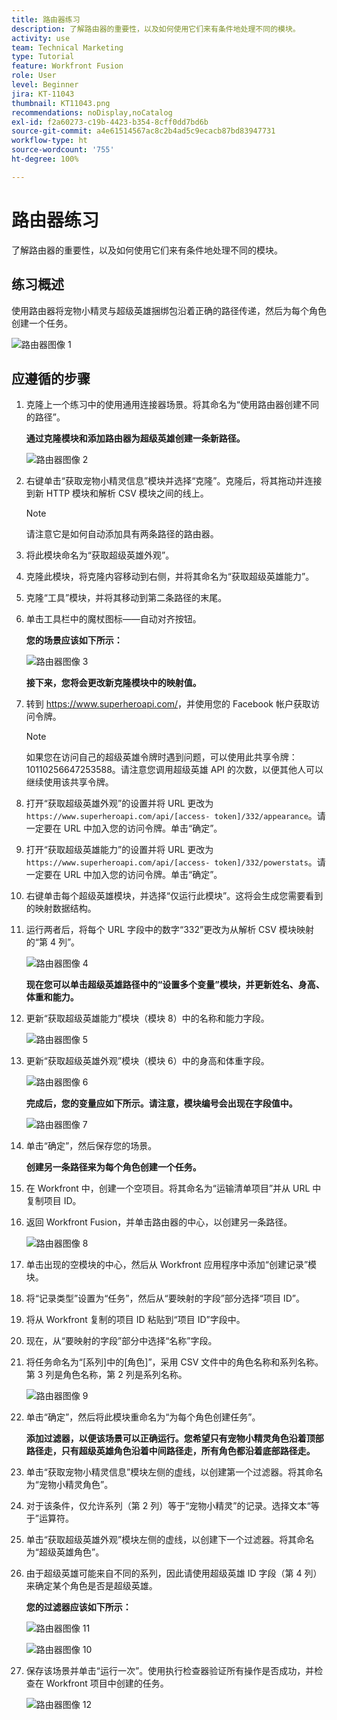 ```yaml
---
title: 路由器练习
description: 了解路由器的重要性，以及如何使用它们来有条件地处理不同的模块。
activity: use
team: Technical Marketing
type: Tutorial
feature: Workfront Fusion
role: User
level: Beginner
jira: KT-11043
thumbnail: KT11043.png
recommendations: noDisplay,noCatalog
exl-id: f2a60273-c19b-4423-b354-8cff0dd7bd6b
source-git-commit: a4e61514567ac8c2b4ad5c9ecacb87bd83947731
workflow-type: ht
source-wordcount: '755'
ht-degree: 100%

---
```


# 路由器练习

了解路由器的重要性，以及如何使用它们来有条件地处理不同的模块。

## 练习概述

使用路由器将宠物小精灵与超级英雄捆绑包沿着正确的路径传递，然后为每个角色创建一个任务。

![路由器图像 1](../12-exercises/assets/routers-walkthrough-1.png)

## 应遵循的步骤

1. 克隆上一个练习中的使用通用连接器场景。将其命名为“使用路由器创建不同的路径”。

   **通过克隆模块和添加路由器为超级英雄创建一条新路径。**

   ![路由器图像 2](../12-exercises/assets/routers-walkthrough-2.png)

1. 右键单击“获取宠物小精灵信息”模块并选择“克隆”。克隆后，将其拖动并连接到新 HTTP 模块和解析 CSV 模块之间的线上。

   >[!NOTE]
   >
   > 请注意它是如何自动添加具有两条路径的路由器。

1. 将此模块命名为“获取超级英雄外观”。
1. 克隆此模块，将克隆内容移动到右侧，并将其命名为“获取超级英雄能力”。
1. 克隆“工具”模块，并将其移动到第二条路径的末尾。
1. 单击工具栏中的魔杖图标——自动对齐按钮。

   **您的场景应该如下所示：**

   ![路由器图像 3](../12-exercises/assets/routers-walkthrough-3.png)

   **接下来，您将会更改新克隆模块中的映射值。**

1. 转到 <https://www.superheroapi.com/>，并使用您的 Facebook 帐户获取访问令牌。

   >[!NOTE]
   >
   >如果您在访问自己的超级英雄令牌时遇到问题，可以使用此共享令牌：10110256647253588。请注意您调用超级英雄 API 的次数，以便其他人可以继续使用该共享令牌。

1. 打开“获取超级英雄外观”的设置并将 URL 更改为 `https://www.superheroapi.com/api/[access- token]/332/appearance`。请一定要在 URL 中加入您的访问令牌。单击“确定”。
1. 打开“获取超级英雄能力”的设置并将 URL 更改为 `https://www.superheroapi.com/api/[access- token]/332/powerstats`。请一定要在 URL 中加入您的访问令牌。单击“确定”。
1. 右键单击每个超级英雄模块，并选择“仅运行此模块”。这将会生成您需要看到的映射数据结构。
1. 运行两者后，将每个 URL 字段中的数字“332”更改为从解析 CSV 模块映射的“第 4 列”。

   ![路由器图像 4](../12-exercises/assets/routers-walkthrough-4.png)

   **现在您可以单击超级英雄路径中的“设置多个变量”模块，并更新姓名、身高、体重和能力。**

1. 更新“获取超级英雄能力”模块（模块 8）中的名称和能力字段。

   ![路由器图像 5](../12-exercises/assets/routers-walkthrough-5.png)

1. 更新“获取超级英雄外观”模块（模块 6）中的身高和体重字段。

   ![路由器图像 6](../12-exercises/assets/routers-walkthrough-6.png)

   **完成后，您的变量应如下所示。请注意，模块编号会出现在字段值中。**

   ![路由器图像 7](../12-exercises/assets/routers-walkthrough-7.png)

1. 单击“确定”，然后保存您的场景。

   **创建另一条路径来为每个角色创建一个任务。**

1. 在 Workfront 中，创建一个空项目。将其命名为“运输清单项目”并从 URL 中复制项目 ID。
1. 返回 Workfront Fusion，并单击路由器的中心，以创建另一条路径。

   ![路由器图像 8](../12-exercises/assets/routers-walkthrough-8.png)

1. 单击出现的空模块的中心，然后从 Workfront 应用程序中添加“创建记录”模块。
1. 将“记录类型”设置为“任务”，然后从“要映射的字段”部分选择“项目 ID”。
1. 将从 Workfront 复制的项目 ID 粘贴到“项目 ID”字段中。
1. 现在，从“要映射的字段”部分中选择“名称”字段。
1. 将任务命名为“[系列]中的[角色]”，采用 CSV 文件中的角色名称和系列名称。第 3 列是角色名称，第 2 列是系列名称。

   ![路由器图像 9](../12-exercises/assets/routers-walkthrough-9.png)

1. 单击“确定”，然后将此模块重命名为“为每个角色创建任务”。

   **添加过滤器，以便该场景可以正确运行。您希望只有宠物小精灵角色沿着顶部路径走，只有超级英雄角色沿着中间路径走，所有角色都沿着底部路径走。**

1. 单击“获取宠物小精灵信息”模块左侧的虚线，以创建第一个过滤器。将其命名为“宠物小精灵角色”。
1. 对于该条件，仅允许系列（第 2 列）等于“宠物小精灵”的记录。选择文本“等于”运算符。
1. 单击“获取超级英雄外观”模块左侧的虚线，以创建下一个过滤器。将其命名为“超级英雄角色”。
1. 由于超级英雄可能来自不同的系列，因此请使用超级英雄 ID 字段（第 4 列）来确定某个角色是否是超级英雄。

   **您的过滤器应该如下所示：**

   ![路由器图像 11](../12-exercises/assets/routers-walkthrough-11.png)

   ![路由器图像 10](../12-exercises/assets/routers-walkthrough-10.png)

1. 保存该场景并单击“运行一次”。使用执行检查器验证所有操作是否成功，并检查在 Workfront 项目中创建的任务。

   ![路由器图像 12](../12-exercises/assets/routers-walkthrough-12.png)
